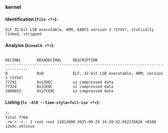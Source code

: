 ### kernel
#### Identification (`file <*>`):
```
ELF 32-bit LSB executable, ARM, EABI5 version 1 (SYSV), statically linked, stripped
```
#### Analysis (`binwalk <*>`):
```

DECIMAL       HEXADECIMAL     DESCRIPTION
--------------------------------------------------------------------------------
0             0x0             ELF, 32-bit LSB executable, ARM, version 1 (SYSV)
77292         0x12DEC         xz compressed data
77324         0x12E0C         xz compressed data
2608652       0x27CE0C        xz compressed data
```
#### Listing (`ls -AlR --time-style=full-iso <*>`):
```
/:
total 7764
-rw-r--r-- 1 root root 11013600 2025-09-29 14:39:32.652235626 +0100 12e0c.vmlinux
```


